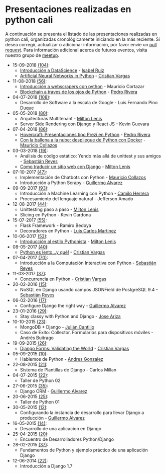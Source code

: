 # Presentaciones realizadas en python cali

A continuación se presenta el listado de las presentaciones realizadas en python cali,
organizadas cronológicamente iniciando en la más reciente.
Si desea corregir, actualizar o adicionar información, por favor envíe un [pull request](https://github.com/pythoncali/historial-presentaciones/pulls).
Para información adicional acerca de futuros eventos, visita nuestro grupo de [meetup](https://www.meetup.com/Python-Cali/).

* 15-09-2018 [(104)](https://www.meetup.com/Python-Cali/events/254454270/):
  * [Introducción a DataScience](https://github.com/pythoncali/historial-presentaciones/blob/master/15-09-2018/) - [Isabel Ruiz](https://github.com/iris9112)
  * [Artificial Neural Networks in Python](https://github.com/pythoncali/historial-presentaciones/blob/master/15-09-2018/) - [Cristian Vargas](https://github.com/cdvv7788)
* 11-08-2018 [(56)](https://www.meetup.com/Python-Cali/events/252948899/):
  * [Introducción a webscrapers con python](https://github.com/pythoncali/Scrapers-presentation) - Mauricio Cortazar
  * [Blockchain a traves de los ojos de Python](https://github.com/pythoncali/blockchain-presentation) - [Pedro Rivera](https://github.com/ppsirg)
* 04-07-2018 [(108)](https://www.meetup.com/Python-Cali/events/251597725/):
  * Desarrollo de Software a la escala de Google - Luis Fernando Pino Duque
* 05-05-2018 [(80)](https://www.meetup.com/Python-Cali/events/250073977/):
  * Arquitecturas Multitenant - [Milton Lenis](https://github.com/MiltonLn)
  * Server Side Rendering con Django y React JS - Kevin Guevara
* 07-04-2018 [(86)](https://www.meetup.com/Python-Cali/events/248802660/):
  * [Hovercraft: Presentaciones tipo Prezi en Python](https://github.com/pythoncali/hovercraft-presentacion) - [Pedro Rivera](https://github.com/ppsirg)
  * [Con la ballena a la nube: despliegue de Python con Docker](https://github.com/pythoncali/con-la-ballena-a-la-nube) - [Mauricio Collazos](https://github.com/ma0c)
* 03-03-2018 [(19)](https://www.meetup.com/Python-Cali/events/248228222/):
  * Análisis de código estático: Yendo más allá de unittest y sus amigos - [Sebastián Reyes](https://github.com/sebastian-code)
  * [Como traducir un sitio web con Django](https://github.com/pythoncali/i18nable) - [Milton Lenis](https://github.com/MiltonLn)
* 07-10-2017 [(47)](https://www.meetup.com/Python-Cali/events/243657679/):
  * Implementación de Chatbots con Python - [Mauricio Collazos](https://github.com/ma0c)
  * Introducción a Python Scrapy - [Guillermo Alvarez](https://github.com/guialante)
* 09-09-2017 [(93)](https://www.meetup.com/Python-Cali/events/242928453/):
  * Introducción a Machine Learning con Python - [Camilo Herrera](https://github.com/mrzork)
  * Procesamiento del lenguaje natural - Jefferson Amado
* 12-08-2017 [(44)](https://www.meetup.com/Python-Cali/events/242279852/):
  * Unittesting paso a paso - [Milton Lenis](https://github.com/MiltonLn)
  * Slicing en Python - Kevin Cardona
* 15-07-2017 [(55)](https://www.meetup.com/Python-Cali/events/241375194/):
  * Flask Framework - Ramiro Bedoya
  * Decoradores en Python - [Luis Carlos Martinez](https://github.com/pycarlos)
* 10-06-2017 [(53)](https://www.meetup.com/Python-Cali/events/240121439/):
  * [Introducción al estilo Pythonista](https://slides.com/swapps/introduccion-al-estilo-pythonista) - [Milton Lenis](https://github.com/MiltonLn)
* 08-05-2017 [(40)](https://www.meetup.com/Python-Cali/events/239481918/):
  * [Python es lento...y qué!](https://github.com/pythoncali/python_slow_idc) - [Cristian Vargas](https://github.com/cdvv7788)
* 07-04-2017 [(70)](https://www.meetup.com/Python-Cali/events/238857498/):
  * Introducción a la Computación Interactiva con Python - [Sebastián Reyes](https://github.com/sebastian-code)
* 11-03-2017 [(37)](https://www.meetup.com/Python-Cali/events/238141553/):
  * Concurrencia en Python - [Cristian Vargas](https://github.com/cdvv7788)
* 20-02-2016 [(15)](https://www.meetup.com/Python-Cali/events/228779718/):
  * NoSQL en Django usando campos JSONField de PostgreSQL 9.4 - [Sebastián Reyes](https://github.com/sebastian-code)
* 06-02-2016 [(17)](https://www.meetup.com/Python-Cali/events/228426714/):
  * Configure Django the right way - [Guillermo Alvarez](https://github.com/guialante)
* 23-01-2016 [(29)](https://www.meetup.com/Python-Cali/events/227893637/):
  * Stay classy with Python and Django - [Jose Ariza](https://github.com/jlariza)
* 10-10-2015 [(23)](https://www.meetup.com/Python-Cali/events/225469370/):
  * MongoDB + Django - [Julián Cantillo](https://github.com/juliancantillo)
  * Caso de Exito: Collector. Formularios para dispositivos móviles - Andrés Buitrago
* 19-09-2015 [(26)](https://www.meetup.com/Python-Cali/events/225179493/):
  * [Django Forms: Validating the World](https://github.com/pythoncali/forms_validation) - [Cristian Vargas](https://github.com/cdvv7788)
* 05-09-2015 [(10)](https://www.meetup.com/Python-Cali/events/225103497/):
  * Hablemos de Python - [Andres Gonzalez](https://github.com/andresgz)
* 22-08-2015 [(21)](https://www.meetup.com/Python-Cali/events/224615921/):
  * Sistema de Plantillas de Django - Carlos Millan
* 04-07-2015 [(22)](https://www.meetup.com/Python-Cali/events/223573322/):
  * Taller de Python 02
* 27-06-2015 [(35)](https://www.meetup.com/Python-Cali/events/222951658/):
  * Django ORM - [Guillermo Alvarez](https://github.com/guialante)
* 20-06-2015 [(25)](https://www.meetup.com/Python-Cali/events/223162243/):
  * Taller de Python 01
* 30-05-2015 [(12)](https://www.meetup.com/Python-Cali/events/222820402/):
  * Configurando la instancia de desarrollo para llevar Django a producción - [Guillermo Alvarez](https://github.com/guialante)
* 16-05-2015 [(14)](https://www.meetup.com/Python-Cali/events/222406248/):
  * Desarrollo de una aplicacion en Django
* 25-04-2015 [(20)](https://www.meetup.com/Python-Cali/events/221863029/):
  * Encuentro de Desarrolladores Python/Django
* 28-02-2015 [(37)](https://www.meetup.com/Python-Cali/events/220722050/):
  * Fundamentos de Python y ejemplo práctico de una aplicación Django
* 12-06-2014 [(22)](https://www.meetup.com/Python-Cali/events/208759052/):
  * Introducción a Django 1.7
